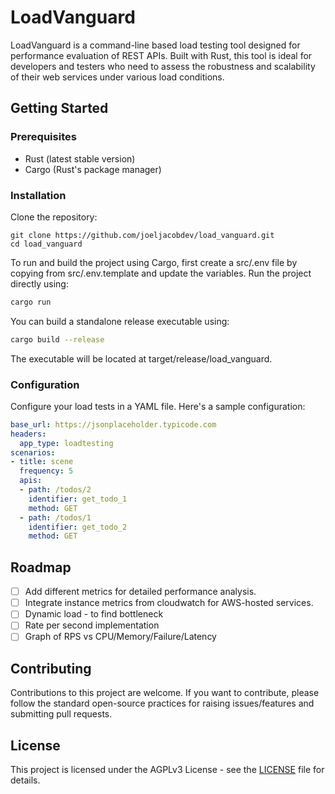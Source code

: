 # LoadVanguard
LoadVanguard is a command-line based load testing tool designed for performance evaluation of REST APIs. Built with Rust, this tool is ideal for developers and testers who need to assess the robustness and scalability of their web services under various load conditions.

## Getting Started
### Prerequisites
- Rust (latest stable version)
- Cargo (Rust's package manager)

### Installation
Clone the repository:
```shell
git clone https://github.com/joeljacobdev/load_vanguard.git
cd load_vanguard
``````
To run and build the project using Cargo, first create a src/.env file by copying from src/.env.template and update the variables.
Run the project directly using:
```sh
cargo run
```

You can build a standalone release executable using:
```sh
cargo build --release
```
The executable will be located at target/release/load_vanguard.

### Configuration
Configure your load tests in a YAML file. Here's a sample configuration:

```yml
base_url: https://jsonplaceholder.typicode.com
headers:
  app_type: loadtesting
scenarios:
- title: scene
  frequency: 5
  apis:
  - path: /todos/2
    identifier: get_todo_1
    method: GET
  - path: /todos/1
    identifier: get_todo_2
    method: GET
```

## Roadmap
- [ ] Add different metrics for detailed performance analysis.
- [ ] Integrate instance metrics from cloudwatch for AWS-hosted services.
- [ ] Dynamic load - to find bottleneck
- [ ] Rate per second implementation
- [ ] Graph of RPS vs CPU/Memory/Failure/Latency

## Contributing
Contributions to this project are welcome. If you want to contribute, please follow the standard open-source practices for raising issues/features and submitting pull requests.

## License
This project is licensed under the AGPLv3 License - see the [LICENSE](./LICENSE) file for details.
